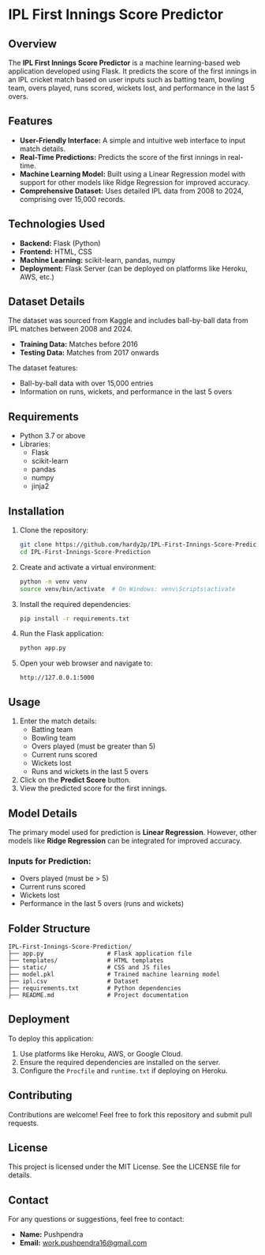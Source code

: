 # IPL First Innings Score Predictor

## Overview
The **IPL First Innings Score Predictor** is a machine learning-based web application developed using Flask. It predicts the score of the first innings in an IPL cricket match based on user inputs such as batting team, bowling team, overs played, runs scored, wickets lost, and performance in the last 5 overs.

## Features
- **User-Friendly Interface:** A simple and intuitive web interface to input match details.
- **Real-Time Predictions:** Predicts the score of the first innings in real-time.
- **Machine Learning Model:** Built using a Linear Regression model with support for other models like Ridge Regression for improved accuracy.
- **Comprehensive Dataset:** Uses detailed IPL data from 2008 to 2024, comprising over 15,000 records.

## Technologies Used
- **Backend:** Flask (Python)
- **Frontend:** HTML, CSS
- **Machine Learning:** scikit-learn, pandas, numpy
- **Deployment:** Flask Server (can be deployed on platforms like Heroku, AWS, etc.)

## Dataset Details
The dataset was sourced from Kaggle and includes ball-by-ball data from IPL matches between 2008 and 2024. 
- **Training Data:** Matches before 2016
- **Testing Data:** Matches from 2017 onwards

The dataset features:
- Ball-by-ball data with over 15,000 entries
- Information on runs, wickets, and performance in the last 5 overs

## Requirements
- Python 3.7 or above
- Libraries:
  - Flask
  - scikit-learn
  - pandas
  - numpy
  - jinja2

## Installation
1. Clone the repository:
   ```bash
   git clone https://github.com/hardy2p/IPL-First-Innings-Score-Prediction.git
   cd IPL-First-Innings-Score-Prediction
   ```

2. Create and activate a virtual environment:
   ```bash
   python -m venv venv
   source venv/bin/activate  # On Windows: venv\Scripts\activate
   ```

3. Install the required dependencies:
   ```bash
   pip install -r requirements.txt
   ```

4. Run the Flask application:
   ```bash
   python app.py
   ```

5. Open your web browser and navigate to:
   ```
   http://127.0.0.1:5000
   ```

## Usage
1. Enter the match details:
   - Batting team
   - Bowling team
   - Overs played (must be greater than 5)
   - Current runs scored
   - Wickets lost
   - Runs and wickets in the last 5 overs
2. Click on the **Predict Score** button.
3. View the predicted score for the first innings.

## Model Details
The primary model used for prediction is **Linear Regression**. However, other models like **Ridge Regression** can be integrated for improved accuracy. 

### Inputs for Prediction:
- Overs played (must be > 5)
- Current runs scored
- Wickets lost
- Performance in the last 5 overs (runs and wickets)

## Folder Structure
```
IPL-First-Innings-Score-Prediction/
├── app.py                  # Flask application file
├── templates/              # HTML templates
├── static/                 # CSS and JS files
├── model.pkl               # Trained machine learning model
├── ipl.csv                 # Dataset
├── requirements.txt        # Python dependencies
├── README.md               # Project documentation
```

## Deployment
To deploy this application:
1. Use platforms like Heroku, AWS, or Google Cloud.
2. Ensure the required dependencies are installed on the server.
3. Configure the `Procfile` and `runtime.txt` if deploying on Heroku.

## Contributing
Contributions are welcome! Feel free to fork this repository and submit pull requests.

## License
This project is licensed under the MIT License. See the LICENSE file for details.

## Contact
For any questions or suggestions, feel free to contact:
- **Name:** Pushpendra
- **Email:** work.pushpendra16@gmail.com
